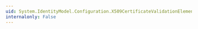 ```yaml
---
uid: System.IdentityModel.Configuration.X509CertificateValidationElement.RevocationMode
internalonly: False
---
```

